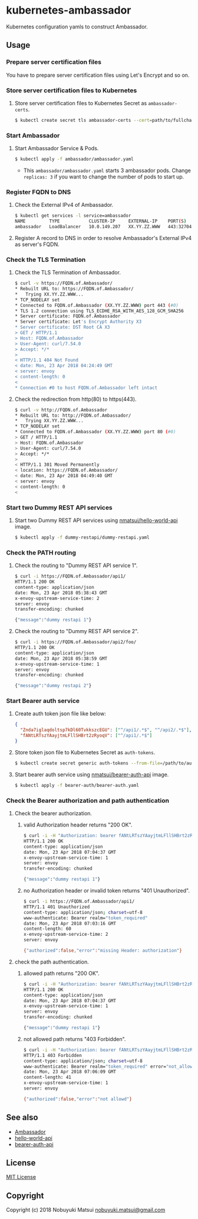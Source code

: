# kubernetes-ambassador
Kubernetes configuration yamls to construct Ambassador.

## Usage
### Prepare server certification files
You have to prepare server certification files using Let's Encrypt and so on.

### Store server certification files to Kubernetes
1. Store server certification files to Kubernetes Secret as `ambassador-certs`.

    ```bash
    $ kubectl create secret tls ambassador-certs --cert=path/to/fullchain.pem --key=path/to/privkey.pem
    ```

### Start Ambassador
1. Start Ambassador Service & Pods.

    ```bash
    $ kubectl apply -f ambassador/ambassador.yaml
    ```
    * This `ambassador/ambassador.yaml` starts 3 ambassador pods. Change `replicas: 3` if you want to change the number of pods to start up.

### Register FQDN to DNS
1. Check the External IPv4 of Ambassador.

    ```bash
    $ kubectl get services -l service=ambassador
    NAME         TYPE           CLUSTER-IP     EXTERNAL-IP    PORT(S)         AGE
    ambassador   LoadBalancer   10.0.149.207   XX.YY.ZZ.WWW   443:32704/TCP   6m
    ```
1. Register A record to DNS in order to resolve Ambassador's External IPv4 as server's FQDN.

### Check the TLS Termination
1. Check the TLS Termination of Ambassador.

    ```bash
    $ curl -v https://FQDN.of.Ambassador/
    * Rebuilt URL to: https://FQDN.of.Ambassador/
    *   Trying XX.YY.ZZ.WWW...
    * TCP_NODELAY set
    * Connected to FQDN.of.Ambassador (XX.YY.ZZ.WWW) port 443 (#0)
    * TLS 1.2 connection using TLS_ECDHE_RSA_WITH_AES_128_GCM_SHA256
    * Server certificate: FQDN.of.Ambassador
    * Server certificate: Let's Encrypt Authority X3
    * Server certificate: DST Root CA X3
    > GET / HTTP/1.1
    > Host: FQDN.of.Ambassador
    > User-Agent: curl/7.54.0
    > Accept: */*
    >
    < HTTP/1.1 404 Not Found
    < date: Mon, 23 Apr 2018 04:24:49 GMT
    < server: envoy
    < content-length: 0
    <
    * Connection #0 to host FQDN.of.Ambassador left intact
    ```
1. Check the redirection from http(80) to https(443).

    ```bash
    $ curl -v http://FQDN.of.Ambassador
    * Rebuilt URL to: http://FQDN.of.Ambassador/
    *   Trying XX.YY.ZZ.WWW...
    * TCP_NODELAY set
    * Connected to FQDN.of.Ambassador (XX.YY.ZZ.WWW) port 80 (#0)
    > GET / HTTP/1.1
    > Host: FQDN.of.Ambassador
    > User-Agent: curl/7.54.0
    > Accept: */*
    >
    < HTTP/1.1 301 Moved Permanently
    < location: https://FQDN.of.Ambassador/
    < date: Mon, 23 Apr 2018 04:49:40 GMT
    < server: envoy
    < content-length: 0
    <
    ```

### Start two Dummy REST API services
1. Start two Dummy REST API services using [nmatsui/hello-world-api](https://hub.docker.com/r/nmatsui/hello-world-api/) image.

    ```bash
    $ kubectl apply -f dummy-restapi/dummy-restapi.yaml
    ```

### Check the PATH routing
1. Check the routing to "Dummy REST API service 1".

    ```bash
    $ curl -i https://FQDN.of.Ambassador/api1/
    HTTP/1.1 200 OK
    content-type: application/json
    date: Mon, 23 Apr 2018 05:38:43 GMT
    x-envoy-upstream-service-time: 2
    server: envoy
    transfer-encoding: chunked

    {"message":"dummy restapi 1"}
    ```
1. Check the routing to "Dummy REST API service 2".

    ```bash
    $ curl -i https://FQDN.of.Ambassador/api2/foo/
    HTTP/1.1 200 OK
    content-type: application/json
    date: Mon, 23 Apr 2018 05:38:59 GMT
    x-envoy-upstream-service-time: 1
    server: envoy
    transfer-encoding: chunked

    {"message":"dummy restapi 2"}
    ```

### Start Bearer auth service
1. Create auth token json file like below:

    ```json
    {
      "Znda7iglaqdoltsp7kDl60TvkkszcEGU": ["^/api1/.*$", "^/api2/.*$"],
      "fANtLRTszYAayjtmLFllSHBrt2zRyoqV": ["^/api1/.*$"]
    }
    ```
1. Store token json file to Kubernetes Secret as `auth-tokens`.

    ```bash
    $ kubectl create secret generic auth-tokens --from-file=/path/to/auth-token.json
    ```
1. Start bearer auth service using [nmatsui/bearer-auth-api](https://hub.docker.com/r/nmatsui/bearer-auth-api/) image.

    ```bash
    $ kubectl apply -f bearer-auth/bearer-auth.yaml
    ```

### Check the Bearer authorization and path authentication
1. Check the bearer authorization.
    1. valid Authorization header returns "200 OK".

        ```bash
        $ curl -i -H "Authorization: bearer fANtLRTszYAayjtmLFllSHBrt2zRyoqV" https://FQDN.of.Ambassador/api1/foo/bar/
        HTTP/1.1 200 OK
        content-type: application/json
        date: Mon, 23 Apr 2018 07:04:37 GMT
        x-envoy-upstream-service-time: 1
        server: envoy
        transfer-encoding: chunked

        {"message":"dummy restapi 1"}
        ```
    1. no Authorization header or invalid token returns "401 Unauthorized".

        ```bash
        $ curl -i https://FQDN.of.Ambassador/api1/
        HTTP/1.1 401 Unauthorized
        content-type: application/json; charset=utf-8
        www-authenticate: Bearer realm="token_required"
        date: Mon, 23 Apr 2018 07:03:16 GMT
        content-length: 60
        x-envoy-upstream-service-time: 2
        server: envoy

        {"authorized":false,"error":"missing Header: authorization"}
        ```
1. check the path authentication.
    1. allowed path returns "200 OK".

        ```bash
        $ curl -i -H "Authorization: bearer fANtLRTszYAayjtmLFllSHBrt2zRyoqV" https://FQDN.of.Ambassador/api1/foo/bar/
        HTTP/1.1 200 OK
        content-type: application/json
        date: Mon, 23 Apr 2018 07:04:37 GMT
        x-envoy-upstream-service-time: 1
        server: envoy
        transfer-encoding: chunked

        {"message":"dummy restapi 1"}
        ```
    1. not allowed path returns "403 Forbidden".

        ```bash
        $ curl -i -H "Authorization: bearer fANtLRTszYAayjtmLFllSHBrt2zRyoqV" https://FQDN.of.Ambassador/api2/
        HTTP/1.1 403 Forbidden
        content-type: application/json; charset=utf-8
        www-authenticate: Bearer realm="token_required" error="not_allowed"
        date: Mon, 23 Apr 2018 07:06:09 GMT
        content-length: 41
        x-envoy-upstream-service-time: 1
        server: envoy

        {"authorized":false,"error":"not allowd"}
        ```

## See also

* [Ambassador](https://www.getambassador.io/)
* [hello-world-api](https://github.com/nmatsui/hello-world-api)
* [bearer-auth-api](https://github.com/nmatsui/bearer-auth-api)

## License

[MIT License](/LICENSE)

## Copyright
Copyright (c) 2018 Nobuyuki Matsui <nobuyuki.matsui@gmail.com>

